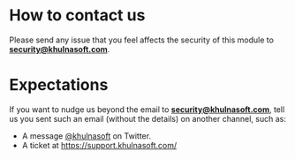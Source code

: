 # How to contact us

Please send any issue that you feel affects the security of this module to
**security@khulnasoft.com**.

# Expectations

If you want to
nudge us beyond the email to **security@khulnasoft.com**, tell us you sent such an email (without the details) on another
channel, such as:

* A message [@khulnasoft](https://twitter.com/khulnasoft) on Twitter.
* A ticket at https://support.khulnasoft.com/
